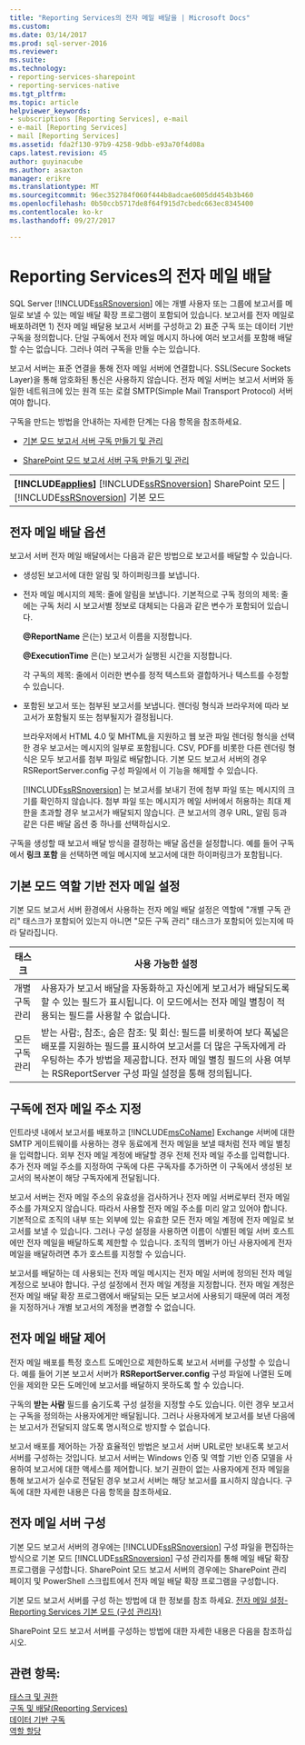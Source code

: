 ```yaml
---
title: "Reporting Services의 전자 메일 배달을 | Microsoft Docs"
ms.custom: 
ms.date: 03/14/2017
ms.prod: sql-server-2016
ms.reviewer: 
ms.suite: 
ms.technology:
- reporting-services-sharepoint
- reporting-services-native
ms.tgt_pltfrm: 
ms.topic: article
helpviewer_keywords:
- subscriptions [Reporting Services], e-mail
- e-mail [Reporting Services]
- mail [Reporting Services]
ms.assetid: fda2f130-97b9-4258-9dbb-e93a70f4d08a
caps.latest.revision: 45
author: guyinacube
ms.author: asaxton
manager: erikre
ms.translationtype: MT
ms.sourcegitcommit: 96ec352784f060f444b8adcae6005dd454b3b460
ms.openlocfilehash: 0b50ccb5717de8f64f915d7cbedc663ec8345400
ms.contentlocale: ko-kr
ms.lasthandoff: 09/27/2017

---
```

# <a name="e-mail-delivery-in-reporting-services"></a>Reporting Services의 전자 메일 배달
  SQL Server [!INCLUDE[ssRSnoversion](../../includes/ssrsnoversion-md.md)] 에는 개별 사용자 또는 그룹에 보고서를 메일로 보낼 수 있는 메일 배달 확장 프로그램이 포함되어 있습니다. 보고서를 전자 메일로 배포하려면 1) 전자 메일 배달용 보고서 서버를 구성하고 2) 표준 구독 또는 데이터 기반 구독을 정의합니다. 단일 구독에서 전자 메일 메시지 하나에 여러 보고서를 포함해 배달할 수는 없습니다. 그러나 여러 구독을 만들 수는 있습니다.  
  
 보고서 서버는 표준 연결을 통해 전자 메일 서버에 연결합니다. SSL(Secure Sockets Layer)을 통해 암호화된 통신은 사용하지 않습니다. 전자 메일 서버는 보고서 서버와 동일한 네트워크에 있는 원격 또는 로컬 SMTP(Simple Mail Transport Protocol) 서버여야 합니다.  
  
 구독을 만드는 방법을 안내하는 자세한 단계는 다음 항목을 참조하세요.  
  
-   [기본 모드 보고서 서버 구독 만들기 및 관리](../../reporting-services/subscriptions/create-and-manage-subscriptions-for-native-mode-report-servers.md)  
  
-   [SharePoint 모드 보고서 서버 구독 만들기 및 관리](../../reporting-services/subscriptions/create-and-manage-subscriptions-for-sharepoint-mode-report-servers.md)  
  
||  
|-|  
|**[!INCLUDE[applies](../../includes/applies-md.md)]**  [!INCLUDE[ssRSnoversion](../../includes/ssrsnoversion-md.md)] SharePoint 모드 &#124; [!INCLUDE[ssRSnoversion](../../includes/ssrsnoversion-md.md)] 기본 모드|  
  
## <a name="e-mail-delivery-options"></a>전자 메일 배달 옵션  
 보고서 서버 전자 메일 배달에서는 다음과 같은 방법으로 보고서를 배달할 수 있습니다.  
  
-   생성된 보고서에 대한 알림 및 하이퍼링크를 보냅니다.  
  
-   전자 메일 메시지의 제목: 줄에 알림을 보냅니다. 기본적으로 구독 정의의 제목: 줄에는 구독 처리 시 보고서별 정보로 대체되는 다음과 같은 변수가 포함되어 있습니다.  
  
     **@ReportName** 은(는) 보고서 이름을 지정합니다.  
  
     **@ExecutionTime** 은(는) 보고서가 실행된 시간을 지정합니다.  
  
     각 구독의 제목: 줄에서 이러한 변수를 정적 텍스트와 결합하거나 텍스트를 수정할 수 있습니다.  
  
-   포함된 보고서 또는 첨부된 보고서를 보냅니다. 렌더링 형식과 브라우저에 따라 보고서가 포함될지 또는 첨부될지가 결정됩니다.  
  
     브라우저에서 HTML 4.0 및 MHTML을 지원하고 웹 보관 파일 렌더링 형식을 선택한 경우 보고서는 메시지의 일부로 포함됩니다. CSV, PDF를 비롯한 다른 렌더링 형식은 모두 보고서를 첨부 파일로 배달합니다. 기본 모드 보고서 서버의 경우 RSReportServer.config 구성 파일에서 이 기능을 해제할 수 있습니다.  
  
     [!INCLUDE[ssRSnoversion](../../includes/ssrsnoversion-md.md)] 는 보고서를 보내기 전에 첨부 파일 또는 메시지의 크기를 확인하지 않습니다. 첨부 파일 또는 메시지가 메일 서버에서 허용하는 최대 제한을 초과할 경우 보고서가 배달되지 않습니다. 큰 보고서의 경우 URL, 알림 등과 같은 다른 배달 옵션 중 하나를 선택하십시오.  
  
 구독을 생성할 때 보고서 배달 방식을 결정하는 배달 옵션을 설정합니다. 예를 들어 구독에서 **링크 포함** 을 선택하면 메일 메시지에 보고서에 대한 하이퍼링크가 포함됩니다.  
  
## <a name="native-mode-role-based-e-mail-settings"></a>기본 모드 역할 기반 전자 메일 설정  
 기본 모드 보고서 서버 환경에서 사용하는 전자 메일 배달 설정은 역할에 "개별 구독 관리" 태스크가 포함되어 있는지 아니면 "모든 구독 관리" 태스크가 포함되어 있는지에 따라 달라집니다.  
  
|태스크|사용 가능한 설정|  
|----------|------------------------|  
|개별 구독 관리|사용자가 보고서 배달을 자동화하고 자신에게 보고서가 배달되도록 할 수 있는 필드가 표시됩니다. 이 모드에서는 전자 메일 별칭이 적용되는 필드를 사용할 수 없습니다.|  
|모든 구독 관리|받는 사람:, 참조:, 숨은 참조: 및 회신: 필드를 비롯하여 보다 폭넓은 배포를 지원하는 필드를 표시하여 보고서를 더 많은 구독자에게 라우팅하는 추가 방법을 제공합니다. 전자 메일 별칭 필드의 사용 여부는 RSReportServer 구성 파일 설정을 통해 정의됩니다.|  
  
## <a name="specifying-e-mail-addresses-in-a-subscription"></a>구독에 전자 메일 주소 지정  
 인트라넷 내에서 보고서를 배포하고 [!INCLUDE[msCoName](../../includes/msconame-md.md)] Exchange 서버에 대한 SMTP 게이트웨이를 사용하는 경우 동료에게 전자 메일을 보낼 때처럼 전자 메일 별칭을 입력합니다. 외부 전자 메일 계정에 배달할 경우 전체 전자 메일 주소를 입력합니다. 추가 전자 메일 주소를 지정하여 구독에 다른 구독자를 추가하면 이 구독에서 생성된 보고서의 복사본이 해당 구독자에게 전달됩니다.  
  
 보고서 서버는 전자 메일 주소의 유효성을 검사하거나 전자 메일 서버로부터 전자 메일 주소를 가져오지 않습니다. 따라서 사용할 전자 메일 주소를 미리 알고 있어야 합니다. 기본적으로 조직의 내부 또는 외부에 있는 유효한 모든 전자 메일 계정에 전자 메일로 보고서를 보낼 수 있습니다. 그러나 구성 설정을 사용하면 이름이 식별된 메일 서버 호스트에만 전자 메일을 배달하도록 제한할 수 있습니다. 조직의 멤버가 아닌 사용자에게 전자 메일을 배달하려면 추가 호스트를 지정할 수 있습니다.  
  
 보고서를 배달하는 데 사용되는 전자 메일 메시지는 전자 메일 서버에 정의된 전자 메일 계정으로 보내야 합니다. 구성 설정에서 전자 메일 계정을 지정합니다. 전자 메일 계정은 전자 메일 배달 확장 프로그램에서 배달되는 모든 보고서에 사용되기 때문에 여러 계정을 지정하거나 개별 보고서의 계정을 변경할 수 없습니다.  
  
## <a name="controlling-e-mail-delivery"></a>전자 메일 배달 제어  
 전자 메일 배포를 특정 호스트 도메인으로 제한하도록 보고서 서버를 구성할 수 있습니다. 예를 들어 기본 보고서 서버가 **RSReportServer.config** 구성 파일에 나열된 도메인을 제외한 모든 도메인에 보고서를 배달하지 못하도록 할 수 있습니다.  
  
 구독의 **받는 사람** 필드를 숨기도록 구성 설정을 지정할 수도 있습니다. 이런 경우 보고서는 구독을 정의하는 사용자에게만 배달됩니다. 그러나 사용자에게 보고서를 보낸 다음에는 보고서가 전달되지 않도록 명시적으로 방지할 수 없습니다.  
  
 보고서 배포를 제어하는 가장 효율적인 방법은 보고서 서버 URL로만 보내도록 보고서 서버를 구성하는 것입니다. 보고서 서버는 Windows 인증 및 역할 기반 인증 모델을 사용하여 보고서에 대한 액세스를 제어합니다. 보기 권한이 없는 사용자에게 전자 메일을 통해 보고서가 실수로 전달된 경우 보고서 서버는 해당 보고서를 표시하지 않습니다. 구독에 대한 자세한 내용은 다음 항목을 참조하세요.  
  
## <a name="e-mail-server-configuration"></a>전자 메일 서버 구성  
 기본 모드 보고서 서버의 경우에는 [!INCLUDE[ssRSnoversion](../../includes/ssrsnoversion-md.md)] 구성 파일을 편집하는 방식으로 기본 모드 [!INCLUDE[ssRSnoversion](../../includes/ssrsnoversion-md.md)] 구성 관리자를 통해 메일 배달 확장 프로그램을 구성합니다. SharePoint 모드 보고서 서버의 경우에는 SharePoint 관리 페이지 및 PowerShell 스크립트에서 전자 메일 배달 확장 프로그램을 구성합니다.  
  
 
 기본 모드 보고서 서버를 구성 하는 방법에 대 한 정보를 참조 하세요. [전자 메일 설정-Reporting Services 기본 모드 (구성 관리자)](../install-windows/e-mail-settings-reporting-services-native-mode-configuration-manager.md)
 
 
 SharePoint 모드 보고서 서버를 구성하는 방법에 대한 자세한 내용은 다음을 참조하십시오.  
  
  
## <a name="see-also"></a>관련 항목:  
 [태스크 및 권한](../../reporting-services/security/tasks-and-permissions.md)   
 [구독 및 배달&#40;Reporting Services&#41;](../../reporting-services/subscriptions/subscriptions-and-delivery-reporting-services.md)   
 [데이터 기반 구독](../../reporting-services/subscriptions/data-driven-subscriptions.md)   
 [역할 할당](../../reporting-services/security/role-assignments.md)  
  
  
